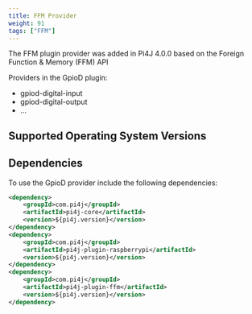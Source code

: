 ```yaml
---
title: FFM Provider
weight: 91
tags: ["FFM"]
---
```


The FFM plugin provider was added in Pi4J 4.0.0 based on the Foreign Function & Memory (FFM) API

Providers in the GpioD plugin:

* gpiod-digital-input
* gpiod-digital-output
* ...

## Supported Operating System Versions



## Dependencies 

To use the GpioD provider include the following dependencies:

``` xml
<dependency>
    <groupId>com.pi4j</groupId>
    <artifactId>pi4j-core</artifactId>
    <version>${pi4j.version}</version>
</dependency>
<dependency>
    <groupId>com.pi4j</groupId>
    <artifactId>pi4j-plugin-raspberrypi</artifactId>
    <version>${pi4j.version}</version>
</dependency>
<dependency>
    <groupId>com.pi4j</groupId>
    <artifactId>pi4j-plugin-ffm</artifactId>
    <version>${pi4j.version}</version>
</dependency>
```
